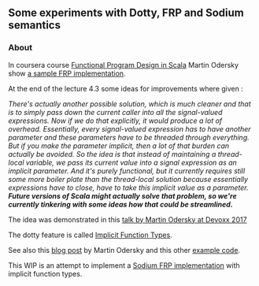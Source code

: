 ## Some experiments with Dotty, FRP and Sodium semantics

### About

In coursera course [Functional Program Design in Scala](https://www.coursera.org/learn/progfun2) Martin Odersky show [a sample FRP implementation](https://www.coursera.org/learn/progfun2/lecture/5lWVa/lecture-4-3-a-simple-frp-implementation).

At the end of the lecture 4.3 some ideas for improvements where given :

*There's actually another possible solution, which is much cleaner and that is to simply pass down the current caller into all the signal-valued expressions. Now if we do that explicitly, it would produce a lot of overhead. Essentially, every signal-valued expression has to have another parameter and these parameters have to be threaded through everything. But if you make the parameter implicit, then a lot of that burden can actually be avoided. So the idea is that instead of maintaining a thread-local variable, we pass its current value into a signal expression as an implicit parameter. And it's purely functional, but it currently requires still some more boiler plate than the thread-local solution because essentially expressions have to close, have to take this implicit value as a parameter. **Future versions of Scala might actually solve that problem, so we're currently tinkering with some ideas how that could be streamlined.***

The idea was demonstrated in this [talk by Martin Odersky at Devoxx 2017](https://twitter.com/odersky/status/928985957755506688)

The dotty feature is called [Implicit Function Types](http://dotty.epfl.ch/docs/reference/implicit-function-types.html).

See also this [blog post](https://www.scala-lang.org/blog/2016/12/07/implicit-function-types.html) by Martin Odersky and this other [example code](https://github.com/lampepfl/dotty-example-project/blob/master/src/main/scala/ImplicitFunctions.scala).

This WIP is an attempt to implement a [Sodium FRP implementation](https://github.com/SodiumFRP) with implicit function types.